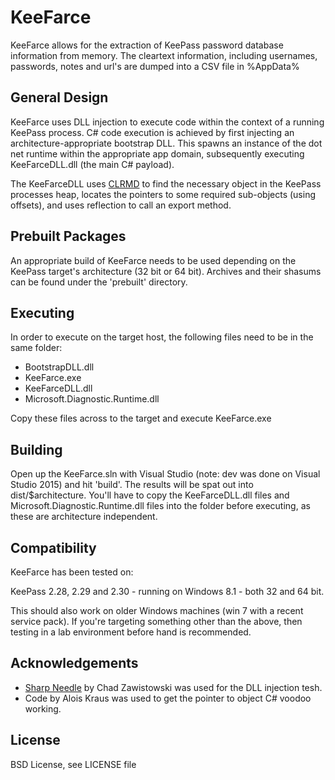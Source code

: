 # KeeFarce

KeeFarce allows for the extraction of KeePass password database information from memory. The cleartext information, including usernames, passwords, notes and url's are dumped into a CSV file in %AppData%

## General Design

KeeFarce uses DLL injection to execute code within the context of a running KeePass process. C# code execution is achieved by first injecting an architecture-appropriate bootstrap DLL. This spawns an instance of the dot net runtime within the appropriate app domain, subsequently executing KeeFarceDLL.dll (the main C# payload).

The KeeFarceDLL uses [CLRMD](https://github.com/Microsoft/dotnetsamples/tree/master/Microsoft.Diagnostics.Runtime/CLRMD) to find the necessary object in the KeePass processes heap, locates the pointers to some required sub-objects (using offsets), and uses reflection to call an export method.

## Prebuilt Packages

An appropriate build of KeeFarce needs to be used depending on the KeePass target's architecture (32 bit or 64 bit). Archives and their shasums can be found under the 'prebuilt' directory.

## Executing

In order to execute on the target host, the following files need to be in the same folder:

* BootstrapDLL.dll 
* KeeFarce.exe
* KeeFarceDLL.dll
* Microsoft.Diagnostic.Runtime.dll

Copy these files across to the target and execute KeeFarce.exe

## Building

Open up the KeeFarce.sln with Visual Studio (note: dev was done on Visual Studio 2015) and hit 'build'. The results will be spat out into dist/$architecture. You'll have to copy the KeeFarceDLL.dll files and Microsoft.Diagnostic.Runtime.dll files into the folder before executing, as these are architecture independent. 

## Compatibility
KeeFarce has been tested on: 

KeePass 2.28, 2.29 and 2.30 - running on Windows 8.1 - both 32 and 64 bit.

This should also work on older Windows machines (win 7 with a recent service pack). If you're targeting something other than the above, then testing in a lab environment before hand is recommended.

## Acknowledgements

* [Sharp Needle](https://github.com/ChadSki/SharpNeedle) by Chad Zawistowski was used for the DLL injection tesh.
* Code by Alois Kraus was used to get the pointer to object C# voodoo working.

## License
BSD License, see LICENSE file
